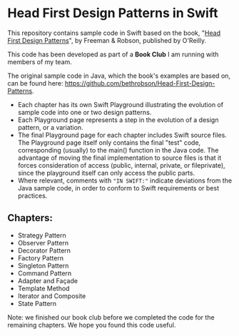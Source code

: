 # Head First Design Patterns in Swift
This repository contains sample code in Swift based on the book, "[Head First Design Patterns](http://shop.oreilly.com/product/9780596007126.do)", by Freeman & Robson, published by O'Reilly.

This code has been developed as part of a **Book Club** I am running with members of my team.

The original sample code in Java, which the book's examples are based on, can be found here: https://github.com/bethrobson/Head-First-Design-Patterns.

* Each chapter has its own Swift Playground illustrating the evolution of sample code into one or two design patterns.
* Each Playground page represents a step in the evolution of a design pattern, or a variation.
* The final Playground page for each chapter includes Swift source files. The Playground page itself only contains the final "test" code, corresponding (usually) to the main() function in the Java code. The advantage of moving the final implementation to source files is that it forces consideration of access (public, internal, private, or fileprivate), since the playground itself can only access the public parts.
* Where relevant, comments with <code>"IN SWIFT:"</code> indicate deviations from the Java sample code, in order to conform to Swift requirements or best practices.

## Chapters:
* Strategy Pattern
* Observer Pattern
* Decorator Pattern
* Factory Pattern
* Singleton Pattern
* Command Pattern
* Adapter and Façade
* Template Method
* Iterator and Composite
* State Pattern

Note: we finished our book club before we completed the code for the remaining chapters. We hope you found this code useful.
